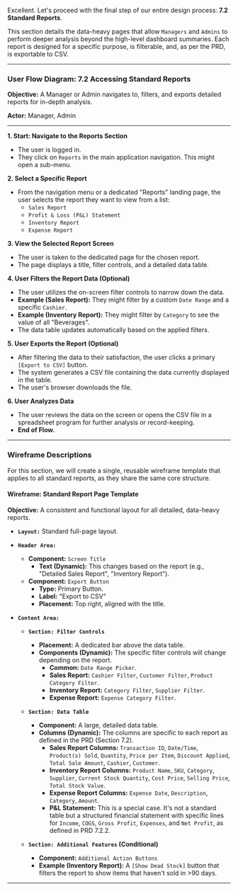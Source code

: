 Excellent. Let's proceed with the final step of our entire design process: **7.2 Standard Reports**.

This section details the data-heavy pages that allow `Managers` and `Admins` to perform deeper analysis beyond the high-level dashboard summaries. Each report is designed for a specific purpose, is filterable, and, as per the PRD, is exportable to CSV.

---

### **User Flow Diagram: 7.2 Accessing Standard Reports**

**Objective:** A Manager or Admin navigates to, filters, and exports detailed reports for in-depth analysis.

**Actor:** Manager, Admin

---

**1. Start: Navigate to the Reports Section**

- The user is logged in.
- They click on `Reports` in the main application navigation. This might open a sub-menu.

**2. Select a Specific Report**

- From the navigation menu or a dedicated "Reports" landing page, the user selects the report they want to view from a list:
  - `Sales Report`
  - `Profit & Loss (P&L) Statement`
  - `Inventory Report`
  - `Expense Report`

**3. View the Selected Report Screen**

- The user is taken to the dedicated page for the chosen report.
- The page displays a title, filter controls, and a detailed data table.

**4. User Filters the Report Data (Optional)**

- The user utilizes the on-screen filter controls to narrow down the data.
- **Example (Sales Report):** They might filter by a custom `Date Range` and a specific `Cashier`.
- **Example (Inventory Report):** They might filter by `Category` to see the value of all "Beverages".
- The data table updates automatically based on the applied filters.

**5. User Exports the Report (Optional)**

- After filtering the data to their satisfaction, the user clicks a primary `[Export to CSV]` button.
- The system generates a CSV file containing the data currently displayed in the table.
- The user's browser downloads the file.

**6. User Analyzes Data**

- The user reviews the data on the screen or opens the CSV file in a spreadsheet program for further analysis or record-keeping.
- **End of Flow.**

---

### **Wireframe Descriptions**

For this section, we will create a single, reusable wireframe template that applies to all standard reports, as they share the same core structure.

#### **Wireframe: Standard Report Page Template**

**Objective:** A consistent and functional layout for all detailed, data-heavy reports.

- **`Layout:`** Standard full-page layout.

- **`Header Area:`**

  - **Component:** `Screen Title`
    - **Text (Dynamic):** This changes based on the report (e.g., "Detailed Sales Report", "Inventory Report").
  - **Component:** `Export Button`
    - **Type:** Primary Button.
    - **Label:** "Export to CSV"
    - **Placement:** Top right, aligned with the title.

- **`Content Area:`**

  - **`Section: Filter Controls`**

    - **Placement:** A dedicated bar above the data table.
    - **Components (Dynamic):** The specific filter controls will change depending on the report.
      - **Common:** `Date Range Picker`.
      - **Sales Report:** `Cashier Filter`, `Customer Filter`, `Product Category Filter`.
      - **Inventory Report:** `Category Filter`, `Supplier Filter`.
      - **Expense Report:** `Expense Category Filter`.

  - **`Section: Data Table`**

    - **Component:** A large, detailed data table.
    - **Columns (Dynamic):** The columns are specific to each report as defined in the PRD (Section 7.2).
      - **Sales Report Columns:** `Transaction ID`, `Date/Time`, `Product(s) Sold`, `Quantity`, `Price per Item`, `Discount Applied`, `Total Sale Amount`, `Cashier`, `Customer`.
      - **Inventory Report Columns:** `Product Name`, `SKU`, `Category`, `Supplier`, `Current Stock Quantity`, `Cost Price`, `Selling Price`, `Total Stock Value`.
      - **Expense Report Columns:** `Expense Date`, `Description`, `Category`, `Amount`.
      - **P&L Statement:** This is a special case. It's not a standard table but a structured financial statement with specific lines for `Income`, `COGS`, `Gross Profit`, `Expenses`, and `Net Profit`, as defined in PRD 7.2.2.

  - **`Section: Additional Features` (Conditional)**
    - **Component:** `Additional Action Buttons`
    - **Example (Inventory Report):** A `[Show Dead Stock]` button that filters the report to show items that haven't sold in >90 days.

---
